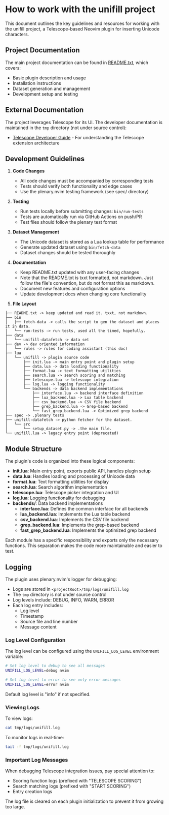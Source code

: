 # How to work with the unifill project

This document outlines the key guidelines and resources for working with the
unifill project, a Telescope-based Neovim plugin for inserting Unicode
characters.

## Project Documentation

The main project documentation can be found in [README.txt](../../README.txt),
which covers:

- Basic plugin description and usage
- Installation instructions
- Dataset generation and management
- Development setup and testing

## External Documentation

The project leverages Telescope for its UI. The developer documentation is
maintained in the `tmp` directory (not under source control):

- [Telescope Developer Guide](../../tmp/telescope-developers.md) - For
  understanding the Telescope extension architecture

## Development Guidelines

1. **Code Changes**

   - All code changes must be accompanied by corresponding tests
   - Tests should verify both functionality and edge cases
   - Use the plenary.nvim testing framework (see spec/ directory)

2. **Testing**

   - Run tests locally before submitting changes: `bin/run-tests`
   - Tests are automatically run via GitHub Actions on push/PR
   - Test files should follow the plenary test format

3. **Dataset Management**

   - The Unicode dataset is stored as a Lua lookup table for performance
   - Generate updated dataset using `bin/fetch-data`
   - Dataset changes should be tested thoroughly

4. **Documentation**

   - Keep README.txt updated with any user-facing changes
   - Note that the README.txt is txxt formatted, not markdown. Just follow the
     file's convention, but do not format this as markdown.
   - Document new features and configuration options
   - Update development docs when changing core functionality

5. **File Layout**

```text
├── README.txt -> keep updated and read it. txxt, not markdown.
├── bin
│   ├── fetch-data -> calls the script to gen the dataset and places it in data.
│   └── run-tests -> run tests, used all the timed, hopefully.
├── data
│   └── unifill-datafetch -> data set
├── dev -> dev oriented information
│   └── rules -> rules for coding assistant (this doc)
├── lua
│   └── unifill -> plugin source code
│       ├── init.lua -> main entry point and plugin setup
│       ├── data.lua -> data loading functionality
│       ├── format.lua -> text formatting utilities
│       ├── search.lua -> search scoring and matching
│       ├── telescope.lua -> telescope integration
│       ├── log.lua -> logging functionality
│       └── backends -> data backend implementations
│           ├── interface.lua -> backend interface definition
│           ├── lua_backend.lua -> Lua table backend
│           ├── csv_backend.lua -> CSV file backend
│           ├── grep_backend.lua -> Grep-based backend
│           └── fast_grep_backend.lua -> Optimized grep backend
├── spec -> .plenary tests
├── unifill-datafetch -> python fetcher for the dataset.
│   └── src
│       └── setup_dataset.py -> .the main file.
└── unifill.lua -> legacy entry point (deprecated)
```

## Module Structure

The plugin's code is organized into these logical components:

- **init.lua**: Main entry point, exports public API, handles plugin setup
- **data.lua**: Handles loading and processing of Unicode data
- **format.lua**: Text formatting utilities for display
- **search.lua**: Search algorithm implementation
- **telescope.lua**: Telescope picker integration and UI
- **log.lua**: Logging functionality for debugging
- **backends/**: Data backend implementations
  - **interface.lua**: Defines the common interface for all backends
  - **lua_backend.lua**: Implements the Lua table backend
  - **csv_backend.lua**: Implements the CSV file backend
  - **grep_backend.lua**: Implements the grep-based backend
  - **fast_grep_backend.lua**: Implements the optimized grep backend

Each module has a specific responsibility and exports only the necessary
functions. This separation makes the code more maintainable and easier to test.

## Logging

The plugin uses plenary.nvim's logger for debugging:

- Logs are stored in `<projectRoot>/tmp/logs/unifill.log`
- The `tmp` directory is not under source control
- Log levels include: DEBUG, INFO, WARN, ERROR
- Each log entry includes:
  - Log level
  - Timestamp
  - Source file and line number
  - Message content

### Log Level Configuration

The log level can be configured using the `UNIFILL_LOG_LEVEL` environment variable:

```bash
# Set log level to debug to see all messages
UNIFILL_LOG_LEVEL=debug nvim

# Set log level to error to see only error messages
UNIFILL_LOG_LEVEL=error nvim
```

Default log level is "info" if not specified.

### Viewing Logs

To view logs:

```bash
cat tmp/logs/unifill.log
```

To monitor logs in real-time:

```bash
tail -f tmp/logs/unifill.log
```

### Important Log Messages

When debugging Telescope integration issues, pay special attention to:

- Scoring function logs (prefixed with "TELESCOPE SCORING")
- Search matching logs (prefixed with "START SCORING")
- Entry creation logs

The log file is cleared on each plugin initialization to prevent it from growing
too large.
